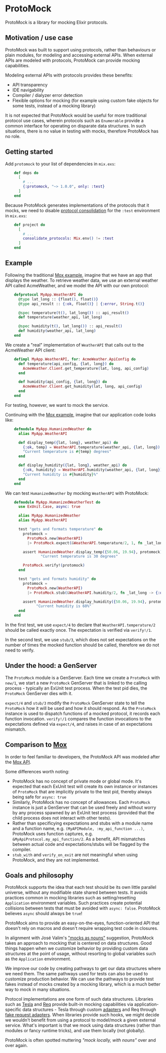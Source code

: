 # ProtoMock

<!-- MDOC -->
<!-- INCLUDE -->

ProtoMock is a library for mocking Elixir protocols.

## Motivation / use case

ProtoMock was built to support using protocols, rather than behaviours or plain
modules, for modeling and accessing external APIs. When external APIs are modeled with
protocols, ProtoMock can provide mocking capabilities.

Modeling external APIs with protocols provides these benefits:

* API transparency
* IDE navigability
* Compiler / dialyzer error detection
* Flexible options for mocking (for example using custom fake objects for some tests, instead of a mocking library)

It is not expected that ProtoMock would be useful for more traditional protocol use
cases, wherein protocols such as `Enumerable` provide a common interface for operating on
disparate data structures. In such situations, there is no value in testing with mocks,
therefore ProtoMock has no role.

## Getting started

Add `protomock` to your list of dependencies in `mix.exs`:

```elixir
    def deps do
      [
        # ...
        {:protomock, "~> 1.0.0", only: :test}
      ]
    end
```

Because ProtoMock generates implementations of the protocols that it mocks, we need to
disable [protocol consolidation](https://hexdocs.pm/elixir/1.15.6/Protocol.html#module-consolidation) for the `:test` environment in `mix.exs`:

```elixir
    def project do
      [
        # ...
        consolidate_protocols: Mix.env() != :test
      ]
    end
```

<!-- To enable [Hammox](https://hexdocs.pm/hammox/Hammox.html)-style [runtime type checking](`enable_type_checking/0`), add this to your `test_helper.exs` or 
equivalent:
  
      ProtoMock.enable_type_checking() -->

## Example

Following the traditional [Mox example](https://hexdocs.pm/mox/Mox.html#module-example),
imagine that we have an app that displays the weather. To retrieve weather data,
we use an external weather API called AcmeWeather, and we model the API with our own
protocol:

```elixir
    defprotocol MyApp.WeatherAPI do
      @type lat_long :: {float(), float()}
      @type api_result :: {:ok, float()} | {:error, String.t()}

      @spec temperature(t(), lat_long()) :: api_result()
      def temperature(weather_api, lat_long)

      @spec humidity(t(), lat_long()) :: api_result()
      def humidity(weather_api, lat_long)
    end
```

We create a "real" implementation of `WeatherAPI` that calls out to the
AcmeWeather API client:

```elixir
    defimpl MyApp.WeatherAPI, for: AcmeWeather.ApiConfig do
      def temperature(api_config, {lat, long}) do
        AcmeWeather.Client.get_temperature(lat, long, api_config)
      end

      def humidity(api_config, {lat, long}) do
        AcmeWeather.Client.get_humidity(lat, long, api_config)
      end
    end
```

For testing, however, we want to mock the service.

Continuing with the [Mox example](https://hexdocs.pm/mox/Mox.html#module-example),
imagine that our application code looks like:

```elixir
    defmodule MyApp.HumanizedWeather do
      alias MyApp.WeatherAPI

      def display_temp({lat, long}, weather_api) do
        {:ok, temp} = WeatherAPI.temperature(weather_api, {lat, long})
        "Current temperature is #{temp} degrees"
      end

      def display_humidity({lat, long}, weather_api) do
        {:ok, humidity} = WeatherAPI.humidity(weather_api, {lat, long})
        "Current humidity is #{humidity}%"
      end
    end
```

We can test `HumanizedWeather` by mocking `WeatherAPI` with ProtoMock:

```elixir
    defmodule MyApp.HumanizedWeatherTest do
      use ExUnit.Case, async: true

      alias MyApp.HumanizedWeather
      alias MyApp.WeatherAPI

      test "gets and formats temperature" do
        protomock =
          ProtoMock.new(WeatherAPI)
          |> ProtoMock.expect(&WeatherAPI.temperature/2, 1, fn _lat_long -> {:ok, 30} end)

        assert HumanizedWeather.display_temp({50.06, 19.94}, protomock) ==
                "Current temperature is 30 degrees"

        ProtoMock.verify!(protomock)
      end

      test "gets and formats humidity" do
        protomock =
          ProtoMock.new(WeatherAPI)
          |> ProtoMock.stub(&WeatherAPI.humidity/2, fn _lat_long -> {:ok, 60} end)

        assert HumanizedWeather.display_humidity({50.06, 19.94}, protomock) ==
              "Current humidity is 60%"
      end
    end
```
In the first test, we use `expect/4` to declare that `WeatherAPI.temperature/2` should be called
exactly once. The expectation is verified via `verify!/1`.

In the second test, we use `stub/3`, which does not set expectations on the number of times
the mocked function should be called, therefore we do not need to verify.

## Under the hood: a GenServer

The `ProtoMock` module is a GenServer. Each time we create a `ProtoMock` with `new/1`,
we start a new `ProtoMock` GenServer that is linked to the calling process - typically
an ExUnit test process. When the test pid dies, the `ProtoMock` GenServer dies with it.

`expect/4` and `stub/3` modify the `ProtoMock` GenServer state to tell the `ProtoMock`
how it will be used and how it should respond. As the `ProtoMock` instance is used to
dispatch functions of a mocked protocol, it records each function invocation.
`verify!/1` compares the function invocations to the expectations defined via
`expect/4`, and raises in case of an expectations mismatch.

## Comparison to [Mox](https://hexdocs.pm/mox/Mox.html)

In order to feel familiar to developers, the ProtoMock API was modeled after the [Mox API](https://hexdocs.pm/mox/Mox.html).

Some differences worth noting:

* ProtoMock has no concept of private mode or global mode. It's expected that each ExUnit
  test will create its own instance or instances of `ProtoMock` that are implicitly private
  to the test pid, thereby always being safe for `async: true`
* Similarly, ProtoMock has no concept of allowances. Each `ProtoMock` instance is just a
  GenServer that can be used freely and without worry by any process spawned by an
  ExUnit test process (provided that the child process does not interact with other tests).
* Rather than specificying expectations and stubs with a module name and a function name,
  e.g. `(MyAPIModule, :my_api_function ...)`, ProtoMock uses function captures, e.g.
  `&MyApiProtocol.my_api_function/2`. As a benefit, API mismatches between actual code and
  expectations/stubs will be flagged by the compiler.
* `stub_with` and `verify_on_exit` are not meaningful when using ProtoMock, and they
  are not implemented.

<!-- ## Runtime type checking

ProtoMock supports runtime type checking of mocked functions, via code adopted from [Hammox](https://hexdocs.pm/hammox/Hammox.html).
Type checking is disabled by default. It can be enabled via `enable_type_checking/0`.
See `enable_type_checking/0` for details on how type checking works. -->

## Goals and philosophy

ProtoMock supports the idea that each test should be its own little parallel universe,
without any modifiable state shared between tests. It avoids practices common in mocking 
libraries such as setting/resetting `Application` environment variables. Such practices 
create potential collisions between tests that must be avoided with `async: false`. 
ProtoMock believes `async` should always be `true`!

ProtoMock aims to provide an easy-on-the-eyes, function-oriented API that doesn't rely on 
macros and doesn't require wrapping test code in closures.

In alignment with José Valim's ["mocks as nouns"](https://blog.plataformatec.com.br/2015/10/mocks-and-explicit-contracts/) suggestion,
ProtoMock takes an approach to mocking that is centered on data structures. Good things happen
when we customize behavior by providing custom data structures at the point of usage, without
resorting to global variables such as the `Application` environment. 

We improve our code by creating pathways to get our data structures where we need them. The same 
pathways used for tests can also be used to customize production behavior. We can use the pathways
to provide test fakes instead of mocks created by a mocking library, which is a much better way 
to mock in many situations. 

Protocol implementations are one form of such data structures. Libraries such as [Tesla](https://hexdocs.pm/tesla/Tesla.html) 
and [Req](https://hexdocs.pm/req/readme.html) provide built-in mocking capabilities via 
application-specific data structures - Tesla through custom [adapters](https://hexdocs.pm/tesla/Tesla.Client.html#t:t/0) 
and Req through [fake request adapters](https://hexdocs.pm/req/Req.Request.html#module-adapter). 
When libraries provide such hooks, we might decide we wouldn't benefit from using a protocol to 
model/mock a given external service. What's important is that we mock using data structures 
(rather than modules or fancy runtime tricks), and use them locally (not globally). 

ProtoMock is often spotted muttering *"mock locally, with nouns"* over and over again.
